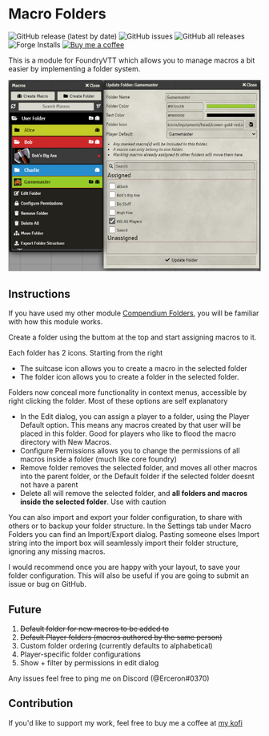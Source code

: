 # Macro Folders
![GitHub release (latest by date)](https://img.shields.io/github/v/release/earlSt1/vtt-macro-folders) ![GitHub issues](https://img.shields.io/github/issues/earlSt1/vtt-macro-folders) ![GitHub all releases](https://img.shields.io/github/downloads/earlSt1/vtt-macro-folders/total) ![Forge Installs](https://img.shields.io/badge/dynamic/json?label=Forge%20Installs&query=package.installs&suffix=%25&url=https%3A%2F%2Fforge-vtt.com%2Fapi%2Fbazaar%2Fpackage%2Fmacro-folders) [![Buy me a coffee](https://img.shields.io/badge/-buy%20me%20a%20coffee-%23334dae?logo=Ko-fi&amp;logoColor=white)](https://ko-fi.com/erceron) 

This is a module for FoundryVTT which allows you to manage macros a bit easier by implementing a folder system.

![](./example.PNG)

## Instructions
If you have used my other module [Compendium Folders](https://github.com/earlSt1/vtt-compendium-folders), you will be familiar with how this module works.

Create a folder using the buttom at the top and start assigning macros to it.

Each folder has 2 icons. Starting from the right
- The suitcase icon allows you to create a macro in the selected folder
- The folder icon allows you to create a folder in the selected folder.

Folders now conceal more functionality in context menus, accessible by right clicking the folder. Most of these options are self explanatory
- In the Edit dialog, you can assign a player to a folder, using the Player Default option. This means any macros created by that user will be placed in this folder. Good for players who like to flood the macro directory with New Macros.
- Configure Permissions allows you to change the permissions of all macros inside a folder (much like core foundry)
- Remove folder removes the selected folder, and moves all other macros into the parent folder, or the Default folder if the selected folder doesnt not have a parent
- Delete all will remove the selected folder, and **all folders and macros inside the selected folder**. Use with caution

You can also import and export your folder configuration, to share with others or to backup your folder structure. In the Settings tab under Macro Folders you can find an Import/Export dialog. Pasting someone elses Import string into the import box will seamlessly import their folder structure, ignoring any missing macros.

I would recommend once you are happy with your layout, to save your folder configuration. This will also be useful if you are going to submit an issue or bug on GitHub.

## Future

1. ~~Default folder for new macros to be added to~~
2. ~~Default Player folders (macros authored by the same person)~~
3. Custom folder ordering (currently defaults to alphabetical)
4. Player-specific folder configurations
5. Show + filter by permissions in edit dialog

Any issues feel free to ping me on Discord (@Erceron#0370)

## Contribution
If you'd like to support my work, feel free to buy me a coffee at [my kofi](https://ko-fi.com/erceron)
